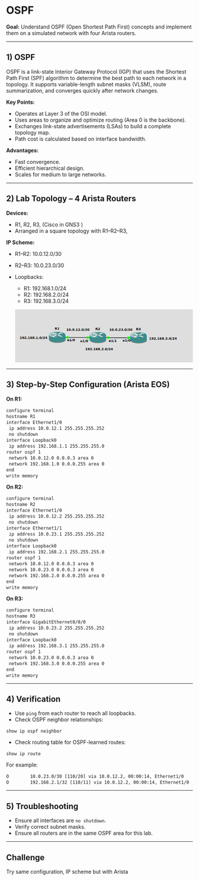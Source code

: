 # OSPF

**Goal:** Understand OSPF (Open Shortest Path First) concepts and implement them on a simulated network with four Arista routers.

---

## 1) OSPF

OSPF is a link-state Interior Gateway Protocol (IGP) that uses the Shortest Path First (SPF) algorithm to determine the best path to each network in a topology. It supports variable-length subnet masks (VLSM), route summarization, and converges quickly after network changes.

**Key Points:**

* Operates at Layer 3 of the OSI model.
* Uses areas to organize and optimize routing (Area 0 is the backbone).
* Exchanges link-state advertisements (LSAs) to build a complete topology map.
* Path cost is calculated based on interface bandwidth.

**Advantages:**

* Fast convergence.
* Efficient hierarchical design.
* Scales for medium to large networks.

---

## 2) Lab Topology – 4 Arista Routers

**Devices:**

* R1, R2, R3, (Cisco in GNS3 )
* Arranged in a square topology with R1–R2–R3, 

**IP Scheme:**

* R1–R2: 10.0.12.0/30
* R2–R3: 10.0.23.0/30

* Loopbacks:

  * R1: 192.168.1.0/24
  * R2: 192.168.2.0/24
  * R3: 192.168.3.0/24

  <p align="center">
  <img src="img/routes.png" alt="Static Routing Lab">
</p>

---

## 3) Step-by-Step Configuration (Arista EOS)

**On R1:**

```
configure terminal
hostname R1
interface Ethernet1/0
 ip address 10.0.12.1 255.255.255.252
 no shutdown
interface Loopback0
 ip address 192.168.1.1 255.255.255.0
router ospf 1
 network 10.0.12.0 0.0.0.3 area 0
 network 192.168.1.0 0.0.0.255 area 0
end
write memory
```

**On R2:**

```
configure terminal
hostname R2
interface Ethernet1/0
 ip address 10.0.12.2 255.255.255.252
 no shutdown
interface Ethernet1/1
 ip address 10.0.23.1 255.255.255.252
 no shutdown
interface Loopback0
 ip address 192.168.2.1 255.255.255.0
router ospf 1
 network 10.0.12.0 0.0.0.3 area 0
 network 10.0.23.0 0.0.0.3 area 0
 network 192.168.2.0 0.0.0.255 area 0
end
write memory
```

**On R3:**

```
configure terminal
hostname R3
interface GigabitEthernet0/0/0
 ip address 10.0.23.2 255.255.255.252
 no shutdown
interface Loopback0
 ip address 192.168.3.1 255.255.255.0
router ospf 1
 network 10.0.23.0 0.0.0.3 area 0
 network 192.168.3.0 0.0.0.255 area 0
end
write memory
```
---

## 4) Verification

* Use `ping` from each router to reach all loopbacks.
* Check OSPF neighbor relationships:

```
show ip ospf neighbor
```

* Check routing table for OSPF-learned routes:

```
show ip route 
```
For example:
```
O        10.0.23.0/30 [110/20] via 10.0.12.2, 00:00:14, Ethernet1/0
O        192.168.2.1/32 [110/11] via 10.0.12.2, 00:00:14, Ethernet1/0
```

---

## 5) Troubleshooting

* Ensure all interfaces are `no shutdown`.
* Verify correct subnet masks.
* Ensure all routers are in the same OSPF area for this lab.

---

## Challenge

Try same configuration, IP scheme but with Arista
